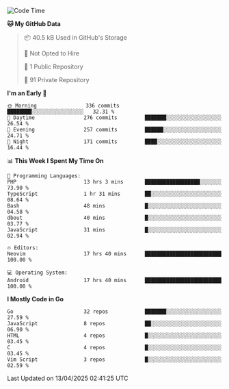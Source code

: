 
<!--START_SECTION:waka-->
![Code Time](http://img.shields.io/badge/Code%20Time-5%2C843%20hrs%2055%20mins-blue)

**🐱 My GitHub Data** 

> 📦 40.5 kB Used in GitHub's Storage 
 > 
> 🚫 Not Opted to Hire
 > 
> 📜 1 Public Repository 
 > 
> 🔑 91 Private Repository 
 > 
**I'm an Early 🐤** 

```text
🌞 Morning                336 commits         ████████░░░░░░░░░░░░░░░░░   32.31 % 
🌆 Daytime                276 commits         ███████░░░░░░░░░░░░░░░░░░   26.54 % 
🌃 Evening                257 commits         ██████░░░░░░░░░░░░░░░░░░░   24.71 % 
🌙 Night                  171 commits         ████░░░░░░░░░░░░░░░░░░░░░   16.44 % 
```


📊 **This Week I Spent My Time On** 

```text
💬 Programming Languages: 
PHP                      13 hrs 3 mins       ██████████████████░░░░░░░   73.90 % 
TypeScript               1 hr 31 mins        ██░░░░░░░░░░░░░░░░░░░░░░░   08.64 % 
Bash                     48 mins             █░░░░░░░░░░░░░░░░░░░░░░░░   04.58 % 
dbout                    40 mins             █░░░░░░░░░░░░░░░░░░░░░░░░   03.77 % 
JavaScript               31 mins             █░░░░░░░░░░░░░░░░░░░░░░░░   02.94 % 

🔥 Editors: 
Neovim                   17 hrs 40 mins      █████████████████████████   100.00 % 

💻 Operating System: 
Android                  17 hrs 40 mins      █████████████████████████   100.00 % 
```

**I Mostly Code in Go** 

```text
Go                       32 repos            ███████░░░░░░░░░░░░░░░░░░   27.59 % 
JavaScript               8 repos             ██░░░░░░░░░░░░░░░░░░░░░░░   06.90 % 
HTML                     4 repos             █░░░░░░░░░░░░░░░░░░░░░░░░   03.45 % 
C                        4 repos             █░░░░░░░░░░░░░░░░░░░░░░░░   03.45 % 
Vim Script               3 repos             █░░░░░░░░░░░░░░░░░░░░░░░░   02.59 % 
```




 Last Updated on 13/04/2025 02:41:25 UTC
<!--END_SECTION:waka-->
